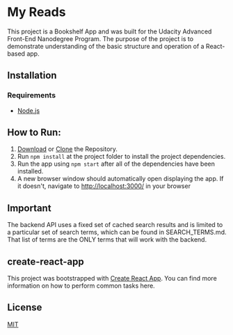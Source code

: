 # My Reads

This project is a Bookshelf App and was built for the Udacity Advanced Front-End Nanodegree Program. The purpose of the project is to demonstrate understanding of the basic structure and operation of a React-based app.

## Installation

### Requirements
* [Node.js](https://nodejs.org/en/download/)

## How to Run:

1. [Download](https://github.com/nybragaramos/my-reads/archive/master.zop) or [Clone](https://github.com/nybragaramos/my-reads.git) the Repository.
2. Run `npm install` at the project folder to install the project dependencies.
3. Run the app using `npm start` after all of the dependencies have been installed.
4. A new browser window should automatically open displaying the app. If it doesn't, navigate to [http://localhost:3000/](http://localhost:3000/) in your browser

## Important
The backend API uses a fixed set of cached search results and is limited to a particular set of search terms, which can be found in SEARCH_TERMS.md. That list of terms are the ONLY terms that will work with the backend. 

## create-react-app
This project was bootstrapped with [Create React App](https://github.com/facebook/create-react-app). You can find more information on how to perform common tasks here.

## License
[MIT](https://github.com/nybragaramos/my-reads/blob/master/LICENSE)